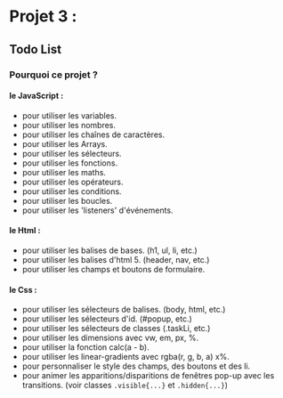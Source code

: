 # Projet 3 :

## Todo List

### Pourquoi ce projet ?

#### le JavaScript :

- pour utiliser les variables.
- pour utiliser les nombres.
- pour utiliser les chaînes de caractères.
- pour utiliser les Arrays.
- pour utiliser les sélecteurs.
- pour utiliser les fonctions.
- pour utiliser les maths.
- pour utiliser les opérateurs.
- pour utiliser les conditions.
- pour utiliser les boucles.
- pour utiliser les 'listeners' d'événements.

#### le Html :

- pour utiliser les balises de bases. (h1, ul, li, etc.)
- pour utiliser les balises d'html 5. (header, nav, etc.)
- pour utiliser les champs et boutons de formulaire.

#### le Css :

- pour utiliser les sélecteurs de balises. (body, html, etc.)
- pour utiliser les sélecteurs d'id. (#popup, etc.)
- pour utiliser les sélecteurs de classes (.taskLi, etc.)
- pour utiliser les dimensions avec vw, em, px, %.
- pour utiliser la fonction calc(a - b).
- pour utiliser les linear-gradients avec rgba(r, g, b, a) x%.
- pour personnaliser le style des champs, des boutons et des li.
- pour animer les apparitions/disparitions de fenêtres pop-up avec les transitions.
  (voir classes `.visible{...}` et `.hidden{...}`)
